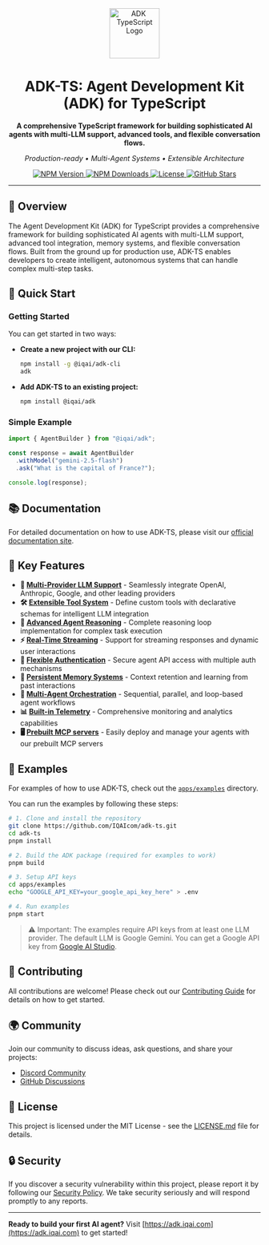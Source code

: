 <div align="center">

<img src="https://files.catbox.moe/vumztw.png" alt="ADK TypeScript Logo" width="100" />

<br/>

# ADK-TS: Agent Development Kit (ADK) for TypeScript

**A comprehensive TypeScript framework for building sophisticated AI agents with multi-LLM support, advanced tools, and flexible conversation flows.**

_Production-ready • Multi-Agent Systems • Extensible Architecture_

<p align="center">
  <a href="https://www.npmjs.com/package/@iqai/adk">
    <img src="https://img.shields.io/npm/v/@iqai/adk" alt="NPM Version" />
  </a>
  <a href="https://www.npmjs.com/package/@iqai/adk">
    <img src="https://img.shields.io/npm/dm/@iqai/adk" alt="NPM Downloads" />
  </a>
  <a href="https://github.com/IQAIcom/adk-ts/blob/main/LICENSE.md">
    <img src="https://img.shields.io/npm/l/@iqai/adk" alt="License" />
  </a>
  <a href="https://github.com/IQAIcom/adk-ts">
    <img src="https://img.shields.io/github/stars/IQAIcom/adk-ts?style=social" alt="GitHub Stars" />
  </a>
</p>

---

</div>

## 🌟 Overview

The Agent Development Kit (ADK) for TypeScript provides a comprehensive framework for building sophisticated AI agents with multi-LLM support, advanced tool integration, memory systems, and flexible conversation flows. Built from the ground up for production use, ADK-TS enables developers to create intelligent, autonomous systems that can handle complex multi-step tasks.

## 🚀 Quick Start

### Getting Started

You can get started in two ways:

- **Create a new project with our CLI:**

  ```bash
  npm install -g @iqai/adk-cli
  adk
  ```

- **Add ADK-TS to an existing project:**

  ```bash
  npm install @iqai/adk
  ```

### Simple Example

```typescript
import { AgentBuilder } from "@iqai/adk";

const response = await AgentBuilder
  .withModel("gemini-2.5-flash")
  .ask("What is the capital of France?");

console.log(response);
```

## 📚 Documentation

For detailed documentation on how to use ADK-TS, please visit our [official documentation site](https://adk.iqai.com/docs/framework/get-started).

## 🚀 Key Features

- **🤖 [Multi-Provider LLM Support](https://adk.iqai.com/docs/framework/agents/models)** - Seamlessly integrate OpenAI, Anthropic, Google, and other leading providers
- **🛠️ [Extensible Tool System](https://adk.iqai.com/docs/framework/tools)** - Define custom tools with declarative schemas for intelligent LLM integration
- **🧠 [Advanced Agent Reasoning](https://adk.iqai.com/docs/framework/agents/custom-agents)** - Complete reasoning loop implementation for complex task execution
- **⚡ [Real-Time Streaming](https://adk.iqai.com/docs/framework/events/streaming)** - Support for streaming responses and dynamic user interactions
- **🔐 [Flexible Authentication](https://adk.iqai.com/docs/framework/events/event-actions#authentication-requests)** - Secure agent API access with multiple auth mechanisms
- **💾 [Persistent Memory Systems](https://adk.iqai.com/docs/framework/sessions/state)** - Context retention and learning from past interactions
- **🔄 [Multi-Agent Orchestration](https://adk.iqai.com/docs/framework/agents/workflow-agents)** - Sequential, parallel, and loop-based agent workflows
- **📊 [Built-in Telemetry](https://adk.iqai.com/docs/framework/runtime/performance#telemetry-integration)** - Comprehensive monitoring and analytics capabilities
- **🖥️ [Prebuilt MCP servers](https://adk.iqai.com/docs/mcp-servers)** - Easily deploy and manage your agents with our prebuilt MCP servers

## 🧪 Examples

For examples of how to use ADK-TS, check out the [`apps/examples`](https://github.com/IQAIcom/adk-ts/tree/main/apps/examples) directory.

You can run the examples by following these steps:

```bash
# 1. Clone and install the repository
git clone https://github.com/IQAIcom/adk-ts.git
cd adk-ts
pnpm install

# 2. Build the ADK package (required for examples to work)
pnpm build

# 3. Setup API keys
cd apps/examples
echo "GOOGLE_API_KEY=your_google_api_key_here" > .env

# 4. Run examples
pnpm start
```

> ⚠️ Important: The examples require API keys from at least one LLM provider. The default LLM is Google Gemini. You can get a Google API key from [Google AI Studio](https://makersuite.google.com/app/apikey).

## 🤝 Contributing

All contributions are welcome! Please check out our [Contributing Guide](CONTRIBUTION.md) for details on how to get started.  

## 🌍 Community

Join our community to discuss ideas, ask questions, and share your projects:

- [Discord Community](https://discord.gg/w2Uk6ACK4D)
- [GitHub Discussions](https://github.com/IQAIcom/adk-ts/discussions)

## 📜 License

This project is licensed under the MIT License - see the [LICENSE.md](LICENSE.md) file for details.

## 🔒 Security

If you discover a security vulnerability within this project, please report it by following our [Security Policy](SECURITY.md). We take security seriously and will respond promptly to any reports.

---

**Ready to build your first AI agent?** Visit [https://adk.iqai.com](https://adk.iqai.com) to get started!
